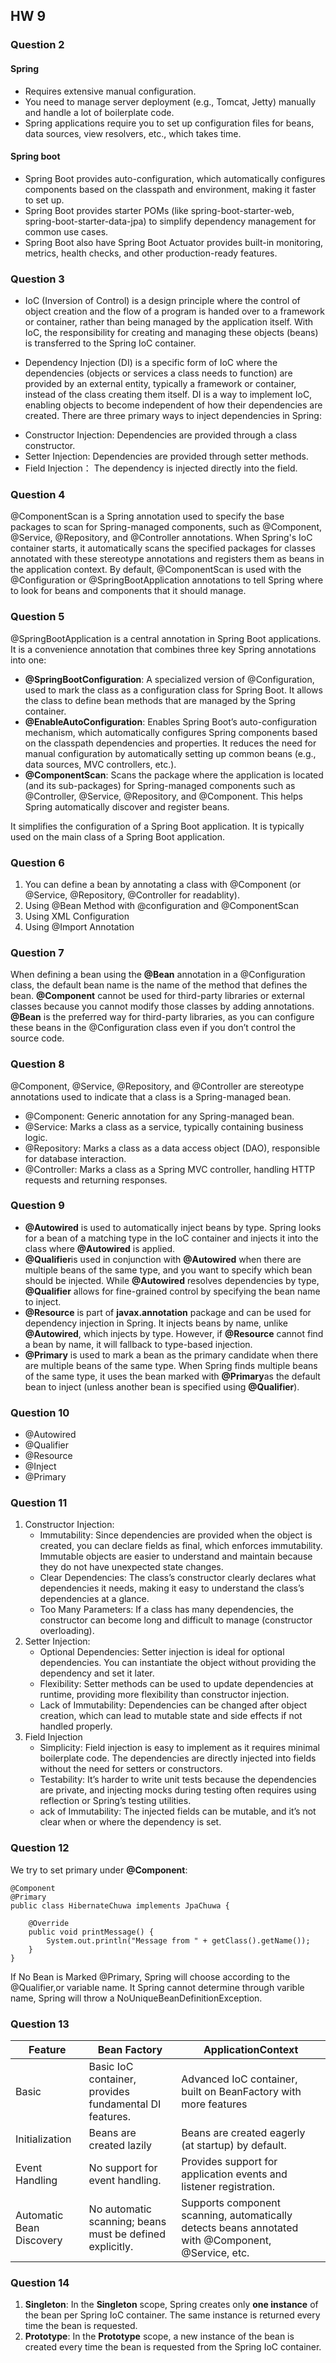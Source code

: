 ## HW 9

### Question 2
#### Spring
* Requires extensive manual configuration.
* You need to manage server deployment (e.g., Tomcat, Jetty) manually and handle a lot of boilerplate code.
* Spring applications require you to set up configuration files for beans, data sources, view resolvers, etc., which takes time.
#### Spring boot
* Spring Boot provides auto-configuration, which automatically configures components based on the classpath and environment, making it faster to set up.
* Spring Boot provides starter POMs (like spring-boot-starter-web, spring-boot-starter-data-jpa) to simplify dependency management for common use cases.
* Spring Boot also have Spring Boot Actuator provides built-in monitoring, metrics, health checks, and other production-ready features.

### Question 3
* IoC (Inversion of Control) is a design principle where the control of object creation and the flow of a program is handed over to a framework or container, rather than being managed by the application itself. With IoC, the responsibility for creating and managing these objects (beans) is transferred to the Spring IoC container.
- Dependency Injection (DI) is a specific form of IoC where the dependencies (objects or services a class needs to function) are provided by an external entity, typically a framework or container, instead of the class creating them itself. DI is a way to implement IoC, enabling objects to become independent of how their dependencies are created.
There are three primary ways to inject dependencies in Spring:
* Constructor Injection: Dependencies are provided through a class constructor.
* Setter Injection: Dependencies are provided through setter methods.
* Field Injection： The dependency is injected directly into the field.

### Question 4
@ComponentScan is a Spring annotation used to specify the base packages to scan for Spring-managed components, such as @Component, @Service, @Repository, and @Controller annotations. When Spring's IoC container starts, it automatically scans the specified packages for classes annotated with these stereotype annotations and registers them as beans in the application context.
By default, @ComponentScan is used with the @Configuration or @SpringBootApplication annotations to tell Spring where to look for beans and components that it should manage.


### Question 5
@SpringBootApplication is a central annotation in Spring Boot applications. It is a convenience annotation that combines three key Spring annotations into one:
* **@SpringBootConfiguration**: A specialized version of @Configuration, used to mark the class as a configuration class for Spring Boot. It allows the class to define bean methods that are managed by the Spring container.
* **@EnableAutoConfiguration**: Enables Spring Boot’s auto-configuration mechanism, which automatically configures Spring components based on the classpath dependencies and properties. It reduces the need for manual configuration by automatically setting up common beans (e.g., data sources, MVC controllers, etc.).
* **@ComponentScan**: Scans the package where the application is located (and its sub-packages) for Spring-managed components such as @Controller, @Service, @Repository, and @Component. This helps Spring automatically discover and register beans.

 It simplifies the configuration of a Spring Boot application. It is typically used on the main class of a Spring Boot application.

 ### Question 6
1. You can define a bean by annotating a class with @Component (or @Service, @Repository, @Controller for readablity).
2. Using @Bean Method with @configuration and @ComponentScan
3. Using XML Configuration
4. Using @Import Annotation

### Question 7
When defining a bean using the **@Bean** annotation in a @Configuration class, the default bean name is the name of the method that defines the bean.
**@Component** cannot be used for third-party libraries or external classes because you cannot modify those classes by adding annotations.
**@Bean** is the preferred way for third-party libraries, as you can configure these beans in the @Configuration class even if you don’t control the source code.

### Question 8
@Component, @Service, @Repository, and @Controller are stereotype annotations used to indicate that a class is a Spring-managed bean. 
* @Component: Generic annotation for any Spring-managed bean.
* @Service: Marks a class as a service, typically containing business logic.
* @Repository: Marks a class as a data access object (DAO), responsible for database interaction.
* @Controller: Marks a class as a Spring MVC controller, handling HTTP requests and returning responses.

### Question 9
* **@Autowired** is used to automatically inject beans by type. Spring looks for a bean of a matching type in the IoC container and injects it into the class where **@Autowired** is applied.
* **@Qualifier**is used in conjunction with **@Autowired** when there are multiple beans of the same type, and you want to specify which bean should be injected. While **@Autowired** resolves dependencies by type, **@Qualifier** allows for fine-grained control by specifying the bean name to inject.
* **@Resource** is part of **javax.annotation** package and can be used for dependency injection in Spring. It injects beans by name, unlike **@Autowired**, which injects by type. However, if **@Resource** cannot find a bean by name, it will fallback to type-based injection.
* **@Primary** is used to mark a bean as the primary candidate when there are multiple beans of the same type. When Spring finds multiple beans of the same type, it uses the bean marked with **@Primary**as the default bean to inject (unless another bean is specified using **@Qualifier**).

### Question 10
* @Autowired
* @Qualifier
* @Resource
* @Inject
* @Primary

### Question 11
1. Constructor Injection:
   * Immutability: Since dependencies are provided when the object is created, you can declare fields as final, which enforces immutability.  Immutable objects are easier to understand and maintain because they do not have unexpected state changes.
   * Clear Dependencies: The class’s constructor clearly declares what dependencies it needs, making it easy to understand the class’s dependencies at a glance.
   - Too Many Parameters: If a class has many dependencies, the constructor can become long and difficult to manage (constructor overloading).
2. Setter Injection:
   * Optional Dependencies: Setter injection is ideal for optional dependencies. You can instantiate the object without providing the dependency and set it later.
   * Flexibility: Setter methods can be used to update dependencies at runtime, providing more flexibility than constructor injection.
   - Lack of Immutability: Dependencies can be changed after object creation, which can lead to mutable state and side effects if not handled properly.
3. Field Injection
   * Simplicity: Field injection is easy to implement as it requires minimal boilerplate code. The dependencies are directly injected into fields without the need for setters or constructors.
   - Testability: It’s harder to write unit tests because the dependencies are private, and injecting mocks during testing often requires using reflection or Spring’s testing utilities.
   - ack of Immutability: The injected fields can be mutable, and it’s not clear when or where the dependency is set.

### Question 12
We try to set primary under **@Component**:
```
@Component
@Primary
public class HibernateChuwa implements JpaChuwa {

    @Override
    public void printMessage() {
        System.out.println("Message from " + getClass().getName());
    }
}
```
If No Bean is Marked @Primary, Spring will choose according to the @Qualifier,or variable name. It Spring cannot determine through varible name, Spring will throw a NoUniqueBeanDefinitionException.

### Question 13

| Feature | Bean Factory | ApplicationContext |
| -------- | ------- |------- |
| Basic | Basic IoC container, provides fundamental DI features.| Advanced IoC container, built on BeanFactory with more features|
|Initialization|Beans are created lazily|Beans are created eagerly (at startup) by default.|
| Event Handling | No support for event handling.| Provides support for application events and listener registration.|
| Automatic Bean Discovery | No automatic scanning; beans must be defined explicitly.| Supports component scanning, automatically detects beans annotated with @Component, @Service, etc.|  

### Question 14
1. **Singleton**: In the **Singleton** scope, Spring creates only **one instance** of the bean per Spring IoC container. The same instance is returned every time the bean is requested.
2. **Prototype**: In the **Prototype** scope, a new instance of the bean is created every time the bean is requested from the Spring IoC container.